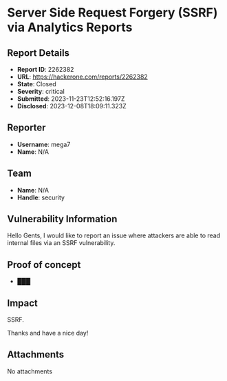 # Server Side Request Forgery (SSRF) via Analytics Reports

## Report Details
- **Report ID**: 2262382
- **URL**: https://hackerone.com/reports/2262382
- **State**: Closed
- **Severity**: critical
- **Submitted**: 2023-11-23T12:52:16.197Z
- **Disclosed**: 2023-12-08T18:09:11.323Z

## Reporter
- **Username**: mega7
- **Name**: N/A

## Team
- **Name**: N/A
- **Handle**: security

## Vulnerability Information
Hello Gents, I would like to report an issue where attackers are able to read internal files via an SSRF vulnerability.


## Proof of concept

+ ███

## Impact

SSRF.

Thanks and have a nice day!

## Attachments
No attachments
